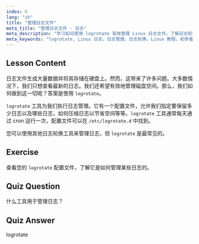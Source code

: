 ```yaml
---
index: 6
lang: "zh"
title: "管理日志文件"
meta_title: "管理日志文件 - 日志"
meta_description: "学习如何使用 logrotate 有效管理 Linux 日志文件。了解日志轮换、压缩和配置以节省磁盘空间。立即开始学习！"
meta_keywords: "logrotate, Linux 日志，日志管理，日志轮换，Linux 教程，初学者，指南，磁盘空间"
---
```


## Lesson Content

日志文件生成大量数据并将其存储在硬盘上。然而，这带来了许多问题。大多数情况下，我们只想查看最新的日志。我们还希望有效地管理磁盘空间。那么，我们如何做到这一切呢？答案是使用 `logrotate`。

`logrotate` 工具为我们执行日志管理。它有一个配置文件，允许我们指定要保留多少日志以及哪些日志，如何压缩日志以节省空间等等。`logrotate` 工具通常每天通过 cron 运行一次，配置文件可以在 `/etc/logrotate.d` 中找到。

您可以使用其他日志轮换工具来管理日志，但 `logrotate` 是最常见的。

## Exercise

查看您的 `logrotate` 配置文件，了解它是如何管理某些日志的。

## Quiz Question

什么工具用于管理日志？

## Quiz Answer

logrotate
